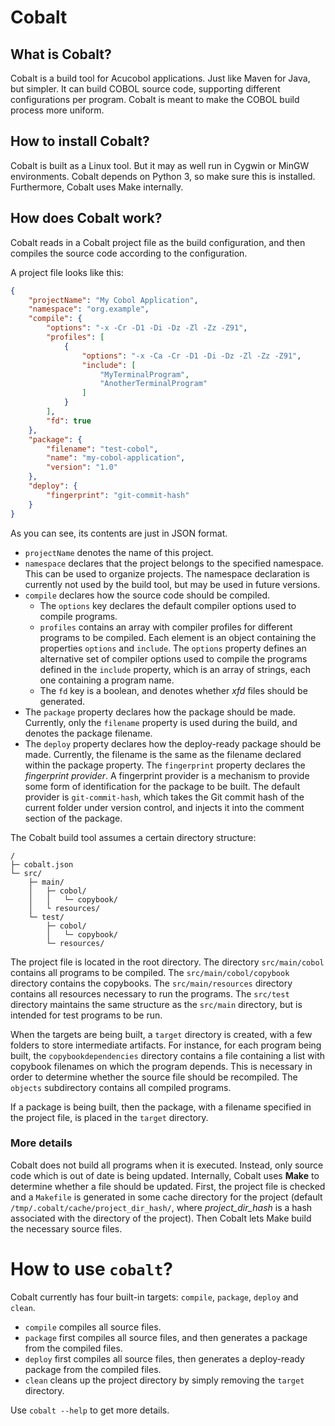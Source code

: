 # Cobalt

## What is Cobalt?

Cobalt is a build tool for Acucobol applications. Just like Maven for Java, but simpler. It can build COBOL source code,
supporting different configurations per program.
Cobalt is meant to make the COBOL build process more uniform.

## How to install Cobalt?

Cobalt is built as a Linux tool. But it may as well run in Cygwin or MinGW environments. Cobalt depends on Python 3, so
make sure this is installed. Furthermore, Cobalt uses Make internally.

## How does Cobalt work?

Cobalt reads in a Cobalt project file as the build configuration, and then compiles the source code according to the
configuration.

A project file looks like this:

```json
{
    "projectName": "My Cobol Application",
    "namespace": "org.example",
    "compile": {
        "options": "-x -Cr -D1 -Di -Dz -Zl -Zz -Z91",
        "profiles": [
            {
                "options": "-x -Ca -Cr -D1 -Di -Dz -Zl -Zz -Z91",
                "include": [
                    "MyTerminalProgram",
                    "AnotherTerminalProgram"
                ]
            }
        ],
        "fd": true
    },
    "package": {
        "filename": "test-cobol",
        "name": "my-cobol-application",
        "version": "1.0"
    },
    "deploy": {
        "fingerprint": "git-commit-hash"
    }
}
```

As you can see, its contents are just in JSON format.

* `projectName` denotes the name of this project.
* `namespace` declares that the project belongs to the specified namespace. This can be used to organize projects. The
namespace declaration is currently not used by the build tool, but may be used in future versions.
* `compile` declares how the source code should be compiled.
    * The `options` key declares the default compiler options used to compile programs.
    * `profiles` contains an array with compiler profiles for different programs to be compiled. Each element is an
        object containing the properties `options` and `include`. The `options` property defines an alternative set of
        compiler options used to compile the programs defined in the `include` property, which is an array of strings,
        each one containing a program name.
    * The `fd` key is a boolean, and denotes whether *xfd* files should be generated.
* The `package` property declares how the package should be made. Currently, only the `filename` property is used during
the build, and denotes the package filename.
* The `deploy` property declares how the deploy-ready package should be made. Currently, the filename is the same as the
filename declared within the package property. The `fingerprint` property declares the *fingerprint provider*. A
fingerprint provider is a mechanism to provide some form of identification for the package to be built. The default
provider is `git-commit-hash`, which takes the Git commit hash of the current folder under version control, and injects
it into the comment section of the package.

The Cobalt build tool assumes a certain directory structure:

    /
    ├─ cobalt.json
    └─ src/
        ├─ main/
        │   ├─ cobol/
        │   │   └─ copybook/
        │   └ resources/
        └─ test/
            ├─ cobol/
            │   └─ copybook/
            └─ resources/

The project file is located in the root directory. The directory `src/main/cobol` contains all programs to be compiled.
The `src/main/cobol/copybook` directory contains the copybooks. The `src/main/resources` directory contains all
resources necessary to run the programs. The `src/test` directory maintains the same structure as the `src/main`
directory, but is intended for test programs to be run.

When the targets are being built, a `target` directory is created, with a few folders to store intermediate artifacts.
For instance, for each program being built, the `copybookdependencies` directory contains a file containing a list with
copybook filenames on which the program depends. This is necessary in order to determine whether the source file should
be recompiled. The `objects` subdirectory contains all compiled programs.

If a package is being built, then the package, with a filename specified in the project file, is placed in the `target`
directory.

### More details

Cobalt does not build all programs when it is executed. Instead, only source code which is out of date is being updated.
Internally, Cobalt uses **Make** to determine whether a file should be updated. First, the project file is checked and
a `Makefile` is generated in some cache directory for the project (default `/tmp/.cobalt/cache/project_dir_hash/`, where
*project_dir_hash* is a hash associated with the directory of the project). Then Cobalt lets Make build the necessary
source files.

# How to use `cobalt`?

Cobalt currently has four built-in targets: `compile`, `package`, `deploy` and `clean`.

* `compile` compiles all source files.
* `package` first compiles all source files, and then generates a package from the compiled files.
* `deploy` first compiles all source files, then generates a deploy-ready package from the compiled files.
* `clean` cleans up the project directory by simply removing the `target` directory.

Use `cobalt --help` to get more details.
